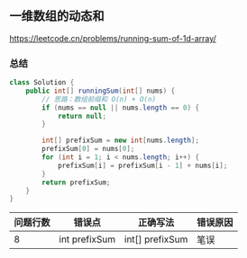 ## 一维数组的动态和

<https://leetcode.cn/problems/running-sum-of-1d-array/>

### 总结

```java
class Solution {
    public int[] runningSum(int[] nums) {
        // 思路：数组前缀和 O(n) + O(n)
        if (nums == null || nums.length == 0) {
            return null;
        }

        int[] prefixSum = new int[nums.length];
        prefixSum[0] = nums[0];
        for (int i = 1; i < nums.length; i++) {
            prefixSum[i] = prefixSum[i - 1] + nums[i];
        }
        return prefixSum;
    }
}
```

| 问题行数 | 错误点           | 正确写法            | 错误原因 |
|------|---------------|-----------------|------|
| 8    | int prefixSum | int[] prefixSum | 笔误   |

